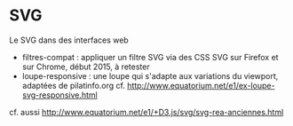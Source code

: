 SVG
========

Le SVG dans des interfaces web

* filtres-compat : appliquer un filtre SVG via des CSS SVG sur Firefox et sur Chrome, début 2015, à retester
* loupe-responsive : une loupe qui s'adapte aux variations du viewport, adaptées de pilatinfo.org cf. http://www.equatorium.net/e1/ex-loupe-svg-responsive.html


cf. aussi http://www.equatorium.net/e1/+D3.js/svg/svg-rea-anciennes.html